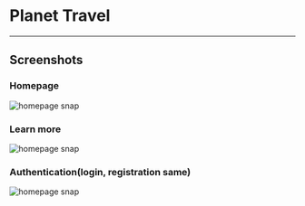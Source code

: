 # Planet Travel

---
## Screenshots
### Homepage
![homepage snap](/home/elizaveta/django-website/lab3-4/website/static/screenshots/home.jpg)
### Learn more
![homepage snap](/home/elizaveta/django-website/lab3-4/website/static/screenshots/about.jpg)
### Authentication(login, registration same)
![homepage snap](/home/elizaveta/django-website/lab3-4/website/static/screenshots/auth.jpg)

